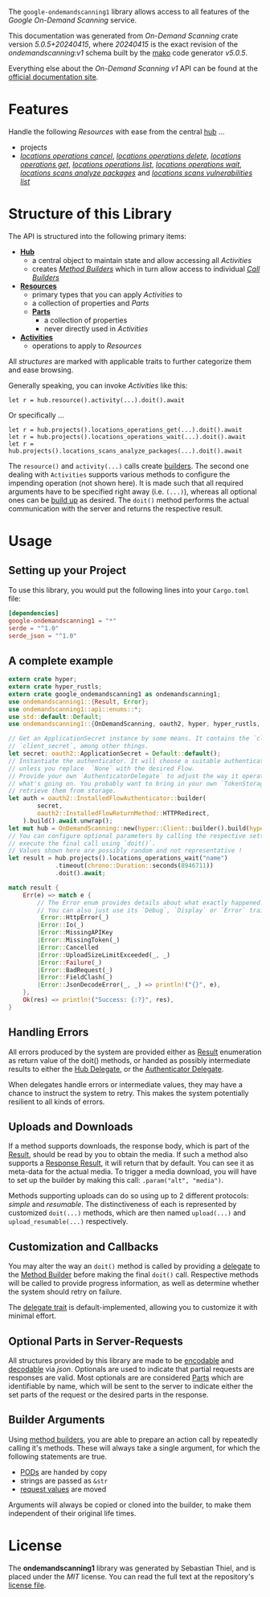 <!---
DO NOT EDIT !
This file was generated automatically from 'src/generator/templates/api/README.md.mako'
DO NOT EDIT !
-->
The `google-ondemandscanning1` library allows access to all features of the *Google On-Demand Scanning* service.

This documentation was generated from *On-Demand Scanning* crate version *5.0.5+20240415*, where *20240415* is the exact revision of the *ondemandscanning:v1* schema built by the [mako](http://www.makotemplates.org/) code generator *v5.0.5*.

Everything else about the *On-Demand Scanning* *v1* API can be found at the
[official documentation site](https://cloud.google.com/container-analysis/docs/on-demand-scanning/).
# Features

Handle the following *Resources* with ease from the central [hub](https://docs.rs/google-ondemandscanning1/5.0.5+20240415/google_ondemandscanning1/OnDemandScanning) ...

* projects
 * [*locations operations cancel*](https://docs.rs/google-ondemandscanning1/5.0.5+20240415/google_ondemandscanning1/api::ProjectLocationOperationCancelCall), [*locations operations delete*](https://docs.rs/google-ondemandscanning1/5.0.5+20240415/google_ondemandscanning1/api::ProjectLocationOperationDeleteCall), [*locations operations get*](https://docs.rs/google-ondemandscanning1/5.0.5+20240415/google_ondemandscanning1/api::ProjectLocationOperationGetCall), [*locations operations list*](https://docs.rs/google-ondemandscanning1/5.0.5+20240415/google_ondemandscanning1/api::ProjectLocationOperationListCall), [*locations operations wait*](https://docs.rs/google-ondemandscanning1/5.0.5+20240415/google_ondemandscanning1/api::ProjectLocationOperationWaitCall), [*locations scans analyze packages*](https://docs.rs/google-ondemandscanning1/5.0.5+20240415/google_ondemandscanning1/api::ProjectLocationScanAnalyzePackageCall) and [*locations scans vulnerabilities list*](https://docs.rs/google-ondemandscanning1/5.0.5+20240415/google_ondemandscanning1/api::ProjectLocationScanVulnerabilityListCall)




# Structure of this Library

The API is structured into the following primary items:

* **[Hub](https://docs.rs/google-ondemandscanning1/5.0.5+20240415/google_ondemandscanning1/OnDemandScanning)**
    * a central object to maintain state and allow accessing all *Activities*
    * creates [*Method Builders*](https://docs.rs/google-ondemandscanning1/5.0.5+20240415/google_ondemandscanning1/client::MethodsBuilder) which in turn
      allow access to individual [*Call Builders*](https://docs.rs/google-ondemandscanning1/5.0.5+20240415/google_ondemandscanning1/client::CallBuilder)
* **[Resources](https://docs.rs/google-ondemandscanning1/5.0.5+20240415/google_ondemandscanning1/client::Resource)**
    * primary types that you can apply *Activities* to
    * a collection of properties and *Parts*
    * **[Parts](https://docs.rs/google-ondemandscanning1/5.0.5+20240415/google_ondemandscanning1/client::Part)**
        * a collection of properties
        * never directly used in *Activities*
* **[Activities](https://docs.rs/google-ondemandscanning1/5.0.5+20240415/google_ondemandscanning1/client::CallBuilder)**
    * operations to apply to *Resources*

All *structures* are marked with applicable traits to further categorize them and ease browsing.

Generally speaking, you can invoke *Activities* like this:

```Rust,ignore
let r = hub.resource().activity(...).doit().await
```

Or specifically ...

```ignore
let r = hub.projects().locations_operations_get(...).doit().await
let r = hub.projects().locations_operations_wait(...).doit().await
let r = hub.projects().locations_scans_analyze_packages(...).doit().await
```

The `resource()` and `activity(...)` calls create [builders][builder-pattern]. The second one dealing with `Activities`
supports various methods to configure the impending operation (not shown here). It is made such that all required arguments have to be
specified right away (i.e. `(...)`), whereas all optional ones can be [build up][builder-pattern] as desired.
The `doit()` method performs the actual communication with the server and returns the respective result.

# Usage

## Setting up your Project

To use this library, you would put the following lines into your `Cargo.toml` file:

```toml
[dependencies]
google-ondemandscanning1 = "*"
serde = "^1.0"
serde_json = "^1.0"
```

## A complete example

```Rust
extern crate hyper;
extern crate hyper_rustls;
extern crate google_ondemandscanning1 as ondemandscanning1;
use ondemandscanning1::{Result, Error};
use ondemandscanning1::api::enums::*;
use std::default::Default;
use ondemandscanning1::{OnDemandScanning, oauth2, hyper, hyper_rustls, chrono, FieldMask};

// Get an ApplicationSecret instance by some means. It contains the `client_id` and
// `client_secret`, among other things.
let secret: oauth2::ApplicationSecret = Default::default();
// Instantiate the authenticator. It will choose a suitable authentication flow for you,
// unless you replace  `None` with the desired Flow.
// Provide your own `AuthenticatorDelegate` to adjust the way it operates and get feedback about
// what's going on. You probably want to bring in your own `TokenStorage` to persist tokens and
// retrieve them from storage.
let auth = oauth2::InstalledFlowAuthenticator::builder(
        secret,
        oauth2::InstalledFlowReturnMethod::HTTPRedirect,
    ).build().await.unwrap();
let mut hub = OnDemandScanning::new(hyper::Client::builder().build(hyper_rustls::HttpsConnectorBuilder::new().with_native_roots().unwrap().https_or_http().enable_http1().build()), auth);
// You can configure optional parameters by calling the respective setters at will, and
// execute the final call using `doit()`.
// Values shown here are possibly random and not representative !
let result = hub.projects().locations_operations_wait("name")
             .timeout(chrono::Duration::seconds(8946711))
             .doit().await;

match result {
    Err(e) => match e {
        // The Error enum provides details about what exactly happened.
        // You can also just use its `Debug`, `Display` or `Error` traits
         Error::HttpError(_)
        |Error::Io(_)
        |Error::MissingAPIKey
        |Error::MissingToken(_)
        |Error::Cancelled
        |Error::UploadSizeLimitExceeded(_, _)
        |Error::Failure(_)
        |Error::BadRequest(_)
        |Error::FieldClash(_)
        |Error::JsonDecodeError(_, _) => println!("{}", e),
    },
    Ok(res) => println!("Success: {:?}", res),
}

```
## Handling Errors

All errors produced by the system are provided either as [Result](https://docs.rs/google-ondemandscanning1/5.0.5+20240415/google_ondemandscanning1/client::Result) enumeration as return value of
the doit() methods, or handed as possibly intermediate results to either the
[Hub Delegate](https://docs.rs/google-ondemandscanning1/5.0.5+20240415/google_ondemandscanning1/client::Delegate), or the [Authenticator Delegate](https://docs.rs/yup-oauth2/*/yup_oauth2/trait.AuthenticatorDelegate.html).

When delegates handle errors or intermediate values, they may have a chance to instruct the system to retry. This
makes the system potentially resilient to all kinds of errors.

## Uploads and Downloads
If a method supports downloads, the response body, which is part of the [Result](https://docs.rs/google-ondemandscanning1/5.0.5+20240415/google_ondemandscanning1/client::Result), should be
read by you to obtain the media.
If such a method also supports a [Response Result](https://docs.rs/google-ondemandscanning1/5.0.5+20240415/google_ondemandscanning1/client::ResponseResult), it will return that by default.
You can see it as meta-data for the actual media. To trigger a media download, you will have to set up the builder by making
this call: `.param("alt", "media")`.

Methods supporting uploads can do so using up to 2 different protocols:
*simple* and *resumable*. The distinctiveness of each is represented by customized
`doit(...)` methods, which are then named `upload(...)` and `upload_resumable(...)` respectively.

## Customization and Callbacks

You may alter the way an `doit()` method is called by providing a [delegate](https://docs.rs/google-ondemandscanning1/5.0.5+20240415/google_ondemandscanning1/client::Delegate) to the
[Method Builder](https://docs.rs/google-ondemandscanning1/5.0.5+20240415/google_ondemandscanning1/client::CallBuilder) before making the final `doit()` call.
Respective methods will be called to provide progress information, as well as determine whether the system should
retry on failure.

The [delegate trait](https://docs.rs/google-ondemandscanning1/5.0.5+20240415/google_ondemandscanning1/client::Delegate) is default-implemented, allowing you to customize it with minimal effort.

## Optional Parts in Server-Requests

All structures provided by this library are made to be [encodable](https://docs.rs/google-ondemandscanning1/5.0.5+20240415/google_ondemandscanning1/client::RequestValue) and
[decodable](https://docs.rs/google-ondemandscanning1/5.0.5+20240415/google_ondemandscanning1/client::ResponseResult) via *json*. Optionals are used to indicate that partial requests are responses
are valid.
Most optionals are are considered [Parts](https://docs.rs/google-ondemandscanning1/5.0.5+20240415/google_ondemandscanning1/client::Part) which are identifiable by name, which will be sent to
the server to indicate either the set parts of the request or the desired parts in the response.

## Builder Arguments

Using [method builders](https://docs.rs/google-ondemandscanning1/5.0.5+20240415/google_ondemandscanning1/client::CallBuilder), you are able to prepare an action call by repeatedly calling it's methods.
These will always take a single argument, for which the following statements are true.

* [PODs][wiki-pod] are handed by copy
* strings are passed as `&str`
* [request values](https://docs.rs/google-ondemandscanning1/5.0.5+20240415/google_ondemandscanning1/client::RequestValue) are moved

Arguments will always be copied or cloned into the builder, to make them independent of their original life times.

[wiki-pod]: http://en.wikipedia.org/wiki/Plain_old_data_structure
[builder-pattern]: http://en.wikipedia.org/wiki/Builder_pattern
[google-go-api]: https://github.com/google/google-api-go-client

# License
The **ondemandscanning1** library was generated by Sebastian Thiel, and is placed
under the *MIT* license.
You can read the full text at the repository's [license file][repo-license].

[repo-license]: https://github.com/Byron/google-apis-rsblob/main/LICENSE.md

